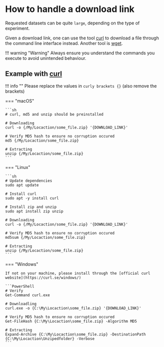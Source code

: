 # How to handle a download link

Requested datasets can be quite `large`, depending on the type of experiment.

Given a download link, one can use the tool [curl](https://en.wikipedia.org/wiki/CURL) to download a file through the command line interface instead. Another tool is [wget](https://www.gnu.org/software/wget/).

!!! warning "Warning"
    Always ensure you understand the commands you execute to avoid unintended behaviour.

## Example with [curl](https://en.wikipedia.org/wiki/CURL)

!!! info ""
    Please replace the values in `curly brackets {}` (also remove the brackets)

=== "macOS"

    ```sh
    # curl, md5 and unzip should be preinstalled

    # Downloading
    curl -o {/My/Locaction/some_file.zip} '{DOWNLOAD_LINK}'

    # Verify MD5 hash to ensure no corruption occured
    md5 {/My/Locaction/some_file.zip}

    # Extracting
    unzip {/My/Locaction/some_file.zip}
    ```

=== "Linux"

    ```sh
    # Update dependencies
    sudo apt update

    # Install curl
    sudo apt -y install curl

    # Install zip and unzip
    sudo apt install zip unzip

    # Downloading
    curl -o {/My/Locaction/some_file.zip} '{DOWNLOAD_LINK}'

    # Verify MD5 hash to ensure no corruption occured
    md5sum {/My/Locaction/some_file.zip}

    # Extracting
    unzip {/My/Locaction/some_file.zip}
    ```

=== "Windows"

    If not on your machine, please install through the [official curl website](https://curl.se/windows/)

    ```PowerShell
    # Verify
    Get-Command curl.exe

    # Downloadling
    curl.exe -o {C:\My\Locaction\some_file.zip} '{DOWNLOAD_LINK}'

    # Verify MD5 hash to ensure no corruption occured
    Get-FileHash {C:\My\Locaction\some_file.zip} -Algorithm MD5 

    # Extracting
    Expand-Archive {C:\My\Locaction\some_file.zip} -DestinationPath {C:\My\Locaction\Unzipedfolder} -Verbose
    ```
